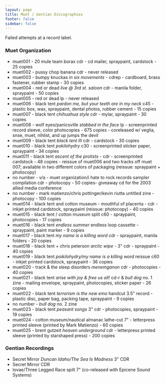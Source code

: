 ```yaml
---
layout: page
title: Muet / Gentian Discographies
footer: false
sidebar: false
---
```


Failed attempts at a record label.

### Muet Organization

* muet001 - 20 mule team borax cdr - cd mailer, spraypaint, cardstock - 25 copies 
* muet002 - pussy chop banana cdr - never released
* muet003 - bumpy knuckas *in six movements* - cdrep - cardboard, brass fastener, rubber stamp - 30 copies
* muet004 - red or dead *live @ 3rd st. saloon* cdr - manila folder, spraypaint - 50 copies
* muet005 - red or dead lp - never released
* muet006 - black tent *pardon me, but your teeth are in my neck* c45 - plastic box, wax, spraypaint, dental photos, rubber cement - 15 copies
* muet007 - black tent *chihuahua style* cdr - mylar, spraypaint - 30 copies
* muet008 - wolf eyes/panicsville *stabbed in the face* lp - screenprinted record sleeve, color photocopies - 675 copies - coreleased w/ veglia, snse, muet, nihlist, and up jumps the devil
* muet009 - black tent *black tent III* cdr - cardstock - 30 copies
* muet010 - black tent *pokilohydry* c30 - screenprinted sticker paper, spraypaint - 34 copies
* muet011 - black tent *ascent of the protists* - cdr - screenprinted cardstock - 48 copies - reissue of muet006 and two tracks off muet 007; available in two different colors of packaging (reissue: spraypaint + photocopy)
* no number - v/a - muet organization/i hate to rock records sampler compilation cdr - photocopy - 50 copies- giveaway cd for the 2003 allied media conference
* no number - mark matienzo/chris pottinger/kevin riutta untitled zine - photocopy - 100 copies
* muet014 - black tent and cotton museum - mouthful of placenta - cdr - inkjet printed cardstock, spraypaint (reissue: photocopy) - 40 copies
* muet015 - black tent / cotton museum split c60 - spraypaint, photocopies - 17 copies
* muet016 - black tent *endless summer* endless loop cassette - spraypaint, paint marker - 9 copies
* muet017 - black tent *my name is a killing word* cdr - spraypaint, manila folders - 20 copies
* muet018 - black tent + chris peterson *arctic wipe* - 3" cdr - spraypaint - 40 copies
* muet019 - black tent *poikilohydry/my name is a killing word* reissue c60 - inkjet printed cardstock, spraypaint - 36 copies
* muet020 - track & the sleep disorders *menemganon* cdr - photocopies - 40 copies
* muet021 - black tent *arise with joy & free us all!* cd-r & *bull dog* no. 1 zine - mailing envelope, spraypaint, photocopies, sticker paper - 26 copies
* muet022 - black tent *terrorism is the new emo* handcut 3.5" record - plastic disc, paper bag, packing tape, spraypaint - 9 copies
* no number - *bull dog* no. 2 zine
* muet023 - black tent *peasant songs* 3" cdr - photocopies, spraypaint - 19 copies
* muet024 - cotton museum/nautical almanac lathe-cut 7" - letterpress printed sleeve (printed by Mark Matienzo) - 60 copies
* muet025 - brent gutzeit *heaven underground* cdr - letterpress printed sleeve (printed by starshaped press) - 200 copies

### Gentian Recordings

* Secret Mirror *Duncan Idaho/The Sea Is Madness* 3" CDR
* Secret Mirror CDR
* Iovae/Three Legged Race spilt 7" (co-released with Epicene Sound Systems)